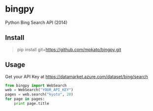 bingpy
======

Python Bing Search API (2014)

Install
------
> pip install git+https://github.com/mpkato/bingpy.git

Usage
------
Get your API Key at https://datamarket.azure.com/dataset/bing/search

```python
from bingpy import WebSearch
web = WebSearch("YOUR_API_KEY")
pages = web.search("kyoto", 20)
for page in pages:
    print page.title
```

